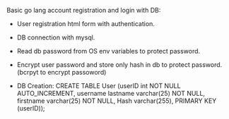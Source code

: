 Basic go lang account registration and login with DB:

- User registration html form with authentication.
- DB connection with mysql.
- Read db password from OS env variables to protect password.
- Encrypt user password and store only hash in db to protect password. (bcrpyt to encrypt passoword)

- DB Creation: CREATE TABLE User (userID int NOT NULL AUTO_INCREMENT, username lastname varchar(25) NOT NULL, firstname varchar(25) NOT NULL, Hash varchar(255), PRIMARY KEY (userID));
